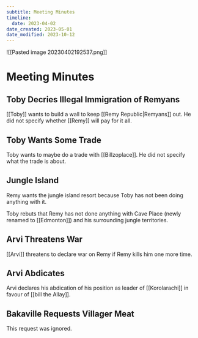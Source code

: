 ```yaml
---
subtitle: Meeting Minutes
timeline:
  date: 2023-04-02
date_created: 2023-05-01
date_modified: 2023-10-12
---
```


![[Pasted image 20230402192537.png]]

# Meeting Minutes

## Toby Decries Illegal Immigration of Remyans

[[Toby]] wants to build a wall to keep [[Remy Republic|Remyans]] out. He did not specify whether [[Remy]] will pay for it all.

## Toby Wants Some Trade

Toby wants to maybe do a trade with [[Billzoplace]]. He did not specify what the trade is about.

## Jungle Island

Remy wants the jungle island resort because Toby has not been doing anything with it.

Toby rebuts that Remy has not done anything with Cave Place (newly renamed to [[Edmonton]]) and his surrounding jungle territories.

## Arvi Threatens War

[[Arvi]] threatens to declare war on Remy if Remy kills him one more time.

## Arvi Abdicates

Arvi declares his abdication of his position as leader of [[Korolarachi]] in favour of [[bill the Allay]].

## Bakaville Requests Villager Meat

This request was ignored.